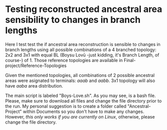 # Testing reconstructed ancestral area sensibility to changes in branch lengths 
Here I test test the if ancestral area reconstruction is sensible to changes in branch lengths using all possible combinations of a 4 branched topology: 2x2 and 3x1 with equal BL (Boysu Lovū -just kidding, it's Branch Length, of course-) of 1. Those reference topologies are available in Final-project/Reference-Topologies

Given the mentioned topologies, all combinations of 2 possible ancestral areas were asignated to terminals: *aaab* and *aabb*. 3x1 topology will also have *aaba* area distribution.

The main script is labeled "Boys-Love.sh". As you may see, is a bash file. Please, make sure to download all files and change the file directory prior to the run. My personal suggestion is to create a folder called "Ancestral-Project" within Documents so you don't have to make any changes. However, *this only works if you are currently on Linux*, otherwise, please change the file directory.
